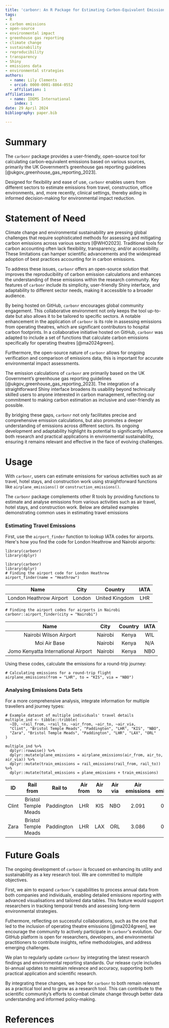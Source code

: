 ```yaml
---
title: 'carbonr: An R Package for Estimating Carbon-Equivalent Emissions'
tags:
- R
- carbon emissions
- open-source
- environmental impact
- greenhouse gas reporting
- climate change
- sustainability
- reproducibility
- transparency
- Shiny
- emissions data
- environmental strategies
authors:
  - name: Lily Clements
  - orcid: 0000-0001-8864-0552
  - affiliation: 1
affiliations:
  - name: IDEMS International
    index: 1
date: 29 April 2024
bibliography: paper.bib

---
```

  
# Summary
The `carbonr` package provides a user-friendly, open-source tool for calculating carbon-equivalent emissions based on various sources, primarily the UK Government’s greenhouse gas reporting guidelines [@ukgov_greenhouse_gas_reporting_2023].

Designed for flexibility and ease of use, `carbonr` enables users from different sectors to estimate emissions from travel, construction, office environments, and, more recently, clinical settings, thereby aiding in informed decision-making for environmental impact reduction.

# Statement of Need
Climate change and environmental sustainability are pressing global challenges that require sophisticated methods for assessing and mitigating carbon emissions across various sectors [@WHO2023]. Traditional tools for carbon accounting often lack flexibility, transparency, and/or accessibility. These limitations can hamper scientific advancements and the widespread adoption of best practices accounting for in carbon emissions.

To address these issues, `carbonr` offers an open-source solution that improves the reproducibility of carbon emission calculations and enhances the understanding of these emissions within the research community. Key features of `carbonr` include its simplicity, user-friendly Shiny interface, and adaptability to different sector needs, making it accessible to a broader audience.

By being hosted on GitHub, `carbonr` encourages global community engagement. This collaborative environment not only keeps the tool up-to-date but also allows it to be tailored to specific sectors. A notable enhancement in the application of `carbonr` is its role in assessing emissions from operating theatres, which are significant contributors to hospital carbon footprints. In a collaborative initiative hosted on GitHub, `carbonr` was adapted to include a set of functions that calculate carbon emissions specifically for operating theatres [@ma2024green].

Furthermore, the open-source nature of `carbonr` allows for ongoing verification and comparison of emissions data, this is important for accurate environmental impact assessments.

The emission calculations of `carbonr` are primarily based on the UK Government’s greenhouse gas reporting guidelines [@ukgov_greenhouse_gas_reporting_2023]. The integration of a straightforward Shiny interface broadens its usability beyond technically skilled users to anyone interested in carbon management, reflecting our commitment to making carbon estimation as inclusive and user-friendly as possible.

By bridging these gaps, `carbonr` not only facilitates precise and comprehensive emission calculations, but also promotes a deeper understanding of emissions across different sectors. Its ongoing development and adaptability highlight its potential to significantly influence both research and practical applications in environmental sustainability, ensuring it remains relevant and effective in the face of evolving challenges.

# Usage
With `carbonr`, users can estimate emissions for various activities such as air travel, hotel stays, and construction work using straightforward functions like `airplane_emissions()` or `construction_emissions()`. 


The `carbonr` package complements other R tools by providing functions to estimate and analyse emissions from various activities such as air travel, hotel stays, and construction work. Below are detailed examples demonstrating common uses in estimating travel emissions

### Estimating Travel Emissions

First, use the `airport_finder` function to lookup IATA codes for airports. Here's how you find the code for London Heathrow and Nairobi airports:

```{r, message = FALSE, warning = FALSE, eval = TRUE, include = FALSE}
library(carbonr)
library(dplyr)
```

```{r, message = FALSE, warning = FALSE, eval = FALSE, include=TRUE}
library(carbonr)
library(dplyr)
# Finding the airport code for London Heathrow
airport_finder(name = "Heathrow")
```

| Name                     | City    | Country        | IATA |
|:------------------------:|:-------:|:--------------:|:----:|
| London Heathrow Airport  | London  | United Kingdom | LHR  |

```{r, message = FALSE, warning = FALSE, eval=FALSE, include=TRUE}
# Finding the airport codes for airports in Nairobi
carbonr::airport_finder(city = "Nairobi")
```

| Name                                | City    | Country        | IATA |
|:-----------------------------------:|:-------:|:--------------:|:----:|
| Nairobi Wilson Airport              | Nairobi | Kenya          | WIL  | 
| Moi Air Base                        | Nairobi | Kenya          | N/A  |
| Jomo Kenyatta International Airport | Nairobi | Kenya          | NBO  |

Using these codes, calculate the emissions for a round-trip journey:

```{r, message = FALSE, warning = FALSE, eval=FALSE, include=TRUE}
# Calculating emissions for a round-trip flight
airplane_emissions(from = "LHR", to = "KIS", via = "NBO")
```

### Analysing Emissions Data Sets

For a more comprehensive analysis, integrate information for multiple travellers and journey types:

```{r, message = FALSE, warning = FALSE, eval=FALSE, include=TRUE}
# Example dataset of multiple individuals' travel details
multiple_ind <- tibble::tribble(
  ~ID, ~rail_from, ~rail_to, ~air_from, ~air_to, ~air_via,
  "Clint", "Bristol Temple Meads", "Paddington", "LHR", "KIS", "NBO",
  "Zara", "Bristol Temple Meads", "Paddington", "LHR", "LAX", "ORL"
)

multiple_ind %>%
  dplyr::rowwise() %>%
  dplyr::mutate(plane_emissions = airplane_emissions(air_from, air_to, air_via)) %>%
  dplyr::mutate(train_emissions = rail_emissions(rail_from, rail_to)) %>%
  dplyr::mutate(total_emissions = plane_emissions + train_emissions)
```

| ID  | Rail from            | Rail to  | Air from | Air to | Air via | Air emissions | Rail emissions | Total emissions |
|:---:|:--------------------:|:--------:|:--------:|:------:|:-------:|:---------------:|:---------------:|:---------------:|
| Clint | Bristol Temple Meads | Paddington | LHR     | KIS    | NBO     | 2.091        | 0.007     | 2.098        |
| Zara  | Bristol Temple Meads | Paddington | LHR     | LAX    | ORL     | 3.086        | 0.007     | 3.093        |

# Future Goals
The ongoing development of `carbonr` is focused on enhancing its utility and sustainability as a key research tool. We are committed to multiple objectives. 

First, we aim to expand `carbonr`'s capabilities to process annual data from both companies and individuals, enabling detailed emissions reporting with advanced visualisations and tailored data tables. This feature would support researchers in tracking temporal trends and assessing long-term environmental strategies.

Futhermore, reflecting on successful collaborations, such as the one that led to the inclusion of operating theatre emissions [@ma2024green], we encourage the community to actively participate in `carbonr`'s evolution. Our GitHub platform is open for researchers, developers, and environmental practitioners to contribute insights, refine methodologies, and address emerging challenges.

We plan to regularly update `carbonr` by integrating the latest research findings and environmental reporting standards. Our release cycle includes bi-annual updates to maintain relevance and accuracy, supporting both practical application and scientific research.

By integrating these changes, we hope for `carbonr` to both remain relevant as a practical tool and to grow as a research tool. This can contribute to the scientific community’s efforts to combat climate change through better data understanding and informed policy-making.

# References
